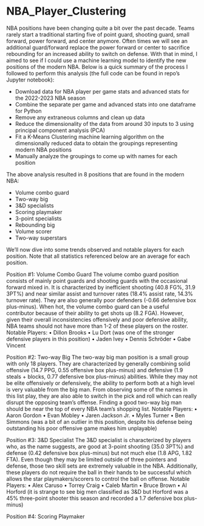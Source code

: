 # NBA_Player_Clustering

NBA positions have been changing quite a bit over the past decade. Teams rarely start a traditional starting five of point guard, shooting guard, small forward, power forward, and center anymore. Often times we will see an additional guard/forward replace the power forward or center to sacrifice rebounding for an increased ability to switch on defense. With that in mind, I aimed to see if I could use a machine learning model to identify the new positions of the modern NBA. Below is a quick summary of the process I followed to perform this analysis (the full code can be found in repo’s Jupyter notebook): 
- Download data for NBA player per game stats and advanced stats for the 2022-2023 NBA season
- Combine the separate per game and advanced stats into one dataframe for Python
- Remove any extraneous columns and clean up data
- Reduce the dimensionality of the data from around 30 inputs to 3 using principal component analysis (PCA)
- Fit a K-Means Clustering machine learning algorithm on the dimensionally reduced data to obtain the groupings representing modern NBA     positions
- Manually analyze the groupings to come up with names for each position

The above analysis resulted in 8 positions that are found in the modern NBA:
- Volume combo guard
- Two-way big 
- 3&D specialists
- Scoring playmaker
- 3-point specialists
- Rebounding big 
- Volume scorer
- Two-way superstars

We’ll now dive into some trends observed and notable players for each position. Note that all statistics referenced below are an average for each position.

Position #1: Volume Combo Guard
The volume combo guard position consists of mainly point guards and shooting guards with the occasional forward mixed in. It is characterized by inefficient shooting (40.8 FG%, 31.9 3PT%) and near similar assist and turnover rates (18.4% assist rate, 14.3% turnover rate). They are also generally poor defenders (-0.66 defensive box plus-minus). When hot, the volume combo guard can be a useful contributor because of their ability to get shots up (8.2 FGA). However, given their overall inconsistencies offensively and poor defensive ability, NBA teams should not have more than 1-2 of these players on the roster. 
Notable Players:
  •	Dillon Brooks
  •	Lu Dort (was one of the stronger defensive players in this position)
  •	Jaden Ivey
  •	Dennis Schröder
  •	Gabe Vincent

Position #2: Two-way Big
The two-way big man position is a small group with only 18 players. They are characterized by generally combining solid offensive (14.7 PPG, 0.55 offensive box plus-minus) and defensive (1.9 steals + blocks, 0.77 defensive box plus-minus) abilities. While they may not be elite offensively or defensively, the ability to perform both at a high level is very valuable from the big man. From observing some of the names in this list play, they are also able to switch in the pick and roll which can really disrupt the opposing team’s offense. Finding a good two-way big man should be near the top of every NBA team’s shopping list.
Notable Players:
  •	Aaron Gordon
  •	Evan Mobley
  •	Jaren Jackson Jr.
  •	Myles Turner
  •	Ben Simmons (was a bit of an outlier in this position, despite his defense being outstanding his poor offensive game makes him            unplayable)

Position #3: 3&D Specialist
The 3&D specialist is characterized by players who, as the name suggests, are good at 3-point shooting (35.0 3PT%) and defense (0.42 defensive box plus-minus) but not much else (1.8 APG, 1.82 FTA). Even though they may be limited outside of three pointers and defense, those two skill sets are extremely valuable in the NBA. Additionally, these players do not require the ball in their hands to be successful which allows the star playmakers/scorers to control the ball on offense.
Notable Players:
  •	Alex Caruso
  •	Torrey Craig
  •	Caleb Martin
  •	Bruce Brown
  •	Al Horford (it is strange to see big men classified as 3&D but Horford was a 45% three-point shooter this season and recorded a 1.7       defensive box plus-minus)

Position #4: Scoring Playmaker
